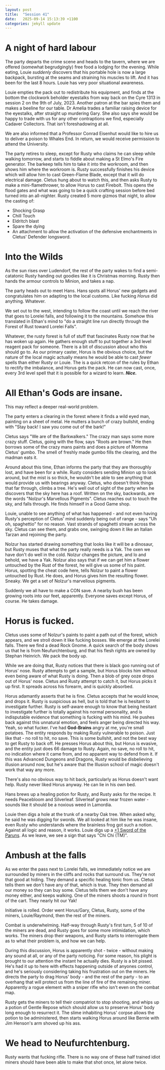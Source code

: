 ```yaml
---
layout: post
title:  "Session 41"
date:   2025-09-14 15:13:39 +1100
categories: jekyll update
---
```

# A night of hard labour

The party departs the crime scene and heads to the tavern, where we are offered (somewhat begrudgingly) free food a lodging for the evening.  While eating, Louie _suddenly_ discovers that his portable hole is now a large backpack, bursting at the seams and straining his muscles to lift.  And it has been for the last 8 hours.  Louie has very poor situational awareness.

Louie empties the pack out to redistribute his equipment, and finds at the bottom the clockwork beholder eyestalks from way back on the Cyre 1313 in session 2 on the 9th of July, 2023.  Another patron at the bar spies them and makes a beeline for our table.  Dr Amelia trades a familiar raising device for the eyestalks, after straight up murdering Gary.  She also says she would be happy to trade with us for any other contraptions we find, especially Cadaver Collectors.  That isn't foreshadowing at all.

We are also informed that a Professor Conrad Eisenhut would like to hire us to deliver a poison to Whales End.  In return, we would receive permission to attend the University.

The party retires to sleep, except for Rusty who claims he can sleep while walking tomorrow, and starts to fiddle about making a St Elmo's Fire generator.  The barkeep tells him to take it into the workroom, and then shows him where the workroom is.  Rusty successfully finishes his device which will allow him to cast Green-Flame Blade, except that it will do electrical damage.  Cletus hung about to watch this, and then asks Rusty to make a mini-flamethrower, to allow Horus to cast Firebolt.  This opens the flood gates and what was going to be a quick crafting session before bed turned into an all-nighter.  Rusty created 5 more gizmos that night, to allow the casting of:

* Shocking Grasp
* Chill Touch
* Eldritch blast
* Spare the dying
* An attachment to allow the activation of the defensive enchantments in Cletus' Defender longsword.

# Into the Wilds

As the sun rises over Ludendorf, the rest of the party wakes to find a semi-catatonic Rusty handing out goodies like it is Christmas morning.  Rusty then hands the armour controls to Minion, and takes a nap.

The party heads out to meet Hans.  Hans spots all Horus' new gadgets and congratulates him on adapting to the local customs.  Like fucking _Horus_ did anything.  Whatever.

We set out to the west, intending to follow the coast until we reach the river that goes to Lorelei falls, and following it to the mountains.  Somehow this translated in Ethan's mind to "do a straight line run directly through the Forest of Rust toward Lorelei Falls".

Whatever, the rusty forest is full of stuff that fascinates Rusty now that he has woken up again.  He gathers enough stuff to put together a 3rd level reagent pack for someone.  There is a bit of discussion about who this should go to.  As our primary caster, Horus is the obvious choice, but the nature of the local magic actually means he would be able to cast _fewer_ spells than either Rusty or Louie.  The is a quick retcon of the rules by Ethan to rectify the imbalance, and Horus gets the pack.  He can now cast, once, every 3rd level spell that it is possible for a wizard to learn.  ***Nice.***

# All Ethan's Gods are insane.

This may reflect a deeper real-world problem.

The party enters a clearing in the forest where it finds a wild eyed man, painting on a sheet of metal.  He mutters a bunch of crazy bullshit, ending with "Stay back! I saw you come out of the bark!"

Cletus says "We are of the Barkwalkers."  The crazy man says some more crazy stuff.  Cletus, going with the flow, says "Roots are brown."  He then borrows some of the crazy mans paints and does a picture of Momma Cletus' gumbo.  The smell of freshly made gumbo fills the clearing, and the madman eats it.

Around about this time, Ethan informs the party that they are thoroughly lost, and have been for a while.  Rusty considers sending Minion up to look around, but the mist is so thick, he wouldn't be able to see anything that would provide us with bearings anyway.  Cletus, who doesn't think things that far through, climbs a tree.  He's well out of sight of the party when he discovers that the sky here has a roof.  Written on the sky, backwards, are the words "Nolzur's Marvellous Pigments".  Cletus reaches out to touch the sky, and falls through.  He finds himself in a Good Game shop.

Louie, unable to see anything of what has happened - and not even having Rusty's perception of Cletus' mind suddenly being out of range - says "Uh oh, spaghettio" for no reason.  Vast strands of spaghetti stream across the sky.  Cletus can see them, and grabs one, swinging down it like an Italian Tarzan and rejoining the party.

Nolzur has started drawing something that looks like it will be a dinosaur, but Rusty muses that what the party really needs is a Yak.  The oxen we have don't do well in the cold.  Nolzur changes the picture, and lo and behold, we have a Yak.  Nolzur also says that if we can get him a flower untouched by the Rust of the forest, he will give us some of his paint.  Horus, spotting the cheat code here, tells Nolzur to paint a flower untouched by Rust.  He does, and Horus gives him the resulting flower.  Sneaky.  We get a set of Nolzur's marvellous pigments.

Suddenly we all have to make a CON save.  A nearby bush has been growing roots into our feet, apparently.  Everyone saves except Horus, of course.  He takes damage.

# Horus is fucked.

Cletus uses some of Nolzur's paints to paint a path out of the forest, which appears, and we stroll down it like fucking bosses.  We emerge at the Lorelei falls.  There we find a dead Rock Gnome.  A quick search of the body shows us that he is from Neufurchtenburg, and that his flesh rights are owned by Stephan Heinrich.  We pack the body up.

While we are doing that, Rusty notices that there is black goo running out of Horus' nose.  Rusty attempts to get a sample, but Horus blocks him without even being aware of what Rusty is doing.  Then a blob of grey ooze drops out of Horus' nose.  Cletus and Rusty attempt to catch it, but Horus picks it up first.  It spreads across his forearm, and is quickly absorbed.

Horus adamantly asserts that he is fine.  Cletus accepts that he would know, and drops it.  Rusty is suspicious as hell, but is told that he is hesitant to investigate further.  Rusty is self-aware enough to know that being hesitant to investigate further is totally against his normal personality, and is indisputable evidence that something is fucking with his mind.  He pushes back against this unnatural emotion, and feels anger being directed his way.  Yeah, so what fucker.  I've had **God-Brains** angry at me, you're small potatoes.  The entity responds by making Rusty vulnerable to poison. Just like that - no roll to hit, no save.  This is some bullshit, and not the best way to get Rusty to back off.  He presses Horus about this, but Horus is evasive, and the entity just does 66 damage to Rusty.  Again, no save, no roll to hit, no indication where it came from, and no apparent way to defend from it.  If this was Advanced Dungeons and Dragons, Rusty would be disbelieving illusion around now, but he's aware that the Illusion school of magic doesn't work that way any more.

There's also no obvious way to hit back, particularly as Horus doesn't want help.  Rusty never liked Horus anyway.  He can lie in his own bed.

Hans brews up a healing potion for Rusty, and Rusty asks for the recipe.  It needs Peacebloom and Silverleaf.  Silverleaf grows near frozen water - sounds like it should be a noxious weed in Lamordia.

Louie then digs a hole at the trunk of a nearby Oak tree.  When asked why, he said he was digging for swords.  We all looked at him like he was insane, even Rusty who understands where the brainless frog got such a notion.  Against all logic and reason, it works.  Louie digs up a [+1 Sword of the Paruns](https://scottsedgwick.github.io/MagicItems/magic-items.html#sword-of-the-paruns).  As we leave, we see a sign that says "Chi Chi (TM)".

# Ambush at the falls

As we enter the pass next to Lorelei falls, we immediately notice we are surrounded by miners in the cliffs and rocks that surround us.  They're not that good at hiding.  They demand a specific healing tonic from us.  Cletus tells them we don't have any of that, which is true.  They then demand all our money so they can buy some.  Cletus tells them we don't have any money either, and keeps walking.  One of the miners shoots a round in front of the cart.  They nearly hit our Yak!

Initiative is rolled.  Order went Horus/Gary, Cletus, Rusty, some of the miners, Louie/Raymond, then the rest of the miners.

Combat is underwhelming.  Half-way through Rusty's first turn, 5 of 10 of the miners are dead, and Rusty goes for some more intimidation, which works.  The miners drop their weapons, and Rusty starts to interrogate them as to what their problem is, and how we can help.

During this discussion, Horus is apparently shot - twice - without making any sound at all, or any of the party noticing.  For some reason, his plight is brought to our attention the instant he actually dies.  Rusty is a bit pissed.  He's had it up to here with effects happening outside of anyones control, and he's seriously considering taking his frustration out on the miners.  He directs the party to drag Horus' body - and the rest of the party - to an overhang that will protect us from the line of fire of the remaining miner.  Apparently a rogue element with a sniper rifle who isn't even on the combat map.

Rusty gets the miners to tell their compatriot to stop shooting, and whips up a potion of Gentle Repose which should allow us to preserve Horus' body long enough to resurrect it.  The slime inhabiting Horus' corpse allows the potion to be administered, then starts walking Horus around like Bernie with Jim Henson's arm shoved up his ass.

# We head to Neufurchtenburg.

Rusty wants that fucking rifle.  There is no way one of these half trained idiot miners should have been able to make that shot once, let alone twice.
